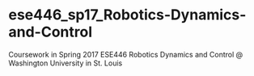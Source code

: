 # ese446_sp17_Robotics-Dynamics-and-Control
Coursework in Spring 2017 ESE446 Robotics Dynamics and Control @ Washington University in St. Louis
